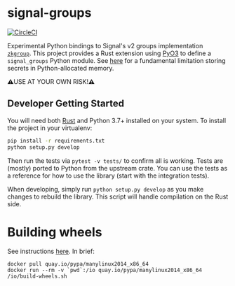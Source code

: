 # signal-groups

[![CircleCI](https://circleci.com/gh/freedomofpress/signal-groups.svg?style=svg)](https://circleci.com/gh/freedomofpress/signal-groups)

Experimental Python bindings to Signal's v2 groups implementation [`zkgroup`](https://github.com/signalapp/zkgroup).
This project provides a Rust extension using [PyO3](https://pyo3.rs/) to define a `signal_groups` Python module.
See [here](https://cryptography.io/en/latest/limitations.html) for a fundamental limitation storing secrets in Python-allocated memory.

⚠️USE AT YOUR OWN RISK!⚠️

## Developer Getting Started

You will need both [Rust](https://rustup.rs/) and Python 3.7+ installed on your system.
To install the project in your virtualenv:

```sh
pip install -r requirements.txt
python setup.py develop
```

Then run the tests via `pytest -v tests/` to confirm all is working.
Tests are (mostly) ported to Python from the upstream crate.
You can use the tests as a reference for how to use the library (start with the integration tests).

When developing, simply run `python setup.py develop` as you make changes to rebuild the library.
This script will handle compilation on the Rust side.

# Building wheels

See instructions [here](https://github.com/PyO3/setuptools-rust#binary-wheels-on-linux). In brief:

```
docker pull quay.io/pypa/manylinux2014_x86_64
docker run --rm -v `pwd`:/io quay.io/pypa/manylinux2014_x86_64 /io/build-wheels.sh
```
